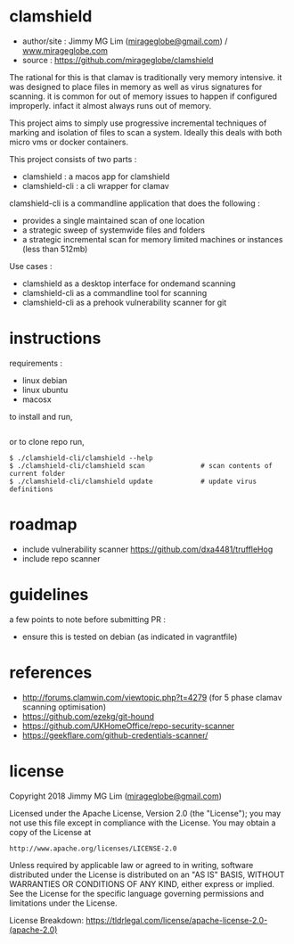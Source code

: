 
# clamshield

- author/site : Jimmy MG Lim (mirageglobe@gmail.com) / www.mirageglobe.com
- source : https://github.com/mirageglobe/clamshield

The rational for this is that clamav is traditionally very memory intensive. it was designed to place files in memory as well as virus signatures for scanning. it is common for out of memory issues to happen if configured improperly. infact it almost always runs out of memory.

This project aims to simply use progressive incremental techniques of marking and isolation of files to scan a system. Ideally this deals with both micro vms or docker containers.

This project consists of two parts :

-  clamshield : a macos app for clamshield
-  clamshield-cli : a cli wrapper for clamav

clamshield-cli is a commandline application that does the following :

- provides a single maintained scan of one location
- a strategic sweep of systemwide files and folders
- a strategic incremental scan for memory limited machines or instances (less than 512mb)

Use cases :

- clamshield as a desktop interface for ondemand scanning
- clamshield-cli as a commandline tool for scanning
- clamshield-cli as a prehook vulnerability scanner for git

# instructions

requirements :

- linux debian
- linux ubuntu
- macosx

to install and run,

```

```

or to clone repo run,

```
$ ./clamshield-cli/clamshield --help
$ ./clamshield-cli/clamshield scan              # scan contents of current folder
$ ./clamshield-cli/clamshield update            # update virus definitions
```

# roadmap

- include vulnerability scanner https://github.com/dxa4481/truffleHog
- include repo scanner

# guidelines

a few points to note before submitting PR :

- ensure this is tested on debian (as indicated in vagrantfile)

# references

- http://forums.clamwin.com/viewtopic.php?t=4279 (for 5 phase clamav scanning optimisation)
- https://github.com/ezekg/git-hound
- https://github.com/UKHomeOffice/repo-security-scanner
- https://geekflare.com/github-credentials-scanner/

# license

Copyright 2018 Jimmy MG Lim (mirageglobe@gmail.com)

Licensed under the Apache License, Version 2.0 (the "License");
you may not use this file except in compliance with the License.
You may obtain a copy of the License at

    http://www.apache.org/licenses/LICENSE-2.0

Unless required by applicable law or agreed to in writing, software
distributed under the License is distributed on an "AS IS" BASIS,
WITHOUT WARRANTIES OR CONDITIONS OF ANY KIND, either express or implied.
See the License for the specific language governing permissions and
limitations under the License.

License Breakdown: https://tldrlegal.com/license/apache-license-2.0-(apache-2.0)


